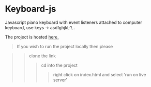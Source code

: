 # Keyboard-js
Javascript piano keyboard with event listeners attached to computer keyboard, use keys -> asdfghjkl;'\ .

The project is hosted <a href="http://grahamshauntedpiano.surge.sh/"> here. </a> 

>If you wish to run the project locally then please 

>> clone the link
>>> cd into the project
>>>> right click on index.html and select 'run on live server'
 
